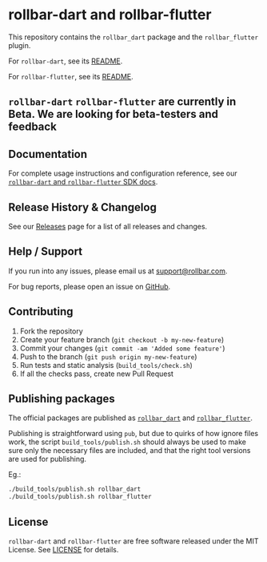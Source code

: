 # rollbar-dart and rollbar-flutter

This repository contains the `rollbar_dart` package and the `rollbar_flutter` plugin.

For `rollbar-dart`, see its [README](rollbar_dart/README.md).

For `rollbar-flutter`, see its [README](rollbar_flutter/README.md).

## `rollbar-dart` `rollbar-flutter` are currently in Beta. We are looking for beta-testers and feedback

## Documentation

For complete usage instructions and configuration reference, see our [`rollbar-dart` and `rollbar-flutter` SDK docs](https://docs.rollbar.com/docs/flutter).

## Release History & Changelog

See our [Releases](https://github.com/rollbar/rollbar-flutter/releases) page for a list of all releases and changes.

## Help / Support

If you run into any issues, please email us at [support@rollbar.com](mailto:support@rollbar.com).

For bug reports, please open an issue on [GitHub](https://github.com/rollbar/rollbar-flutter/issues/new).

## Contributing

1. Fork the repository
2. Create your feature branch (`git checkout -b my-new-feature`)
3. Commit your changes (`git commit -am 'Added some feature'`)
4. Push to the branch (`git push origin my-new-feature`)
5. Run tests and static analysis (`build_tools/check.sh`)
6. If all the checks pass, create new Pull Request

## Publishing packages

The official packages are published as [`rollbar_dart`](https://pub.dev/packages/rollbar_dart) and [`rollbar_flutter`](https://pub.dev/packages/rollbar_flutter).

Publishing is straightforward using `pub`, but due to quirks of how ignore files work, the script `build_tools/publish.sh` should always be used to make sure only the necessary files are included, and that the right tool versions are used for publishing.

Eg.:

```sh
./build_tools/publish.sh rollbar_dart
./build_tools/publish.sh rollbar_flutter
```

## License

`rollbar-dart` and `rollbar-flutter` are free software released under the MIT License. See [LICENSE](./LICENSE) for details.
